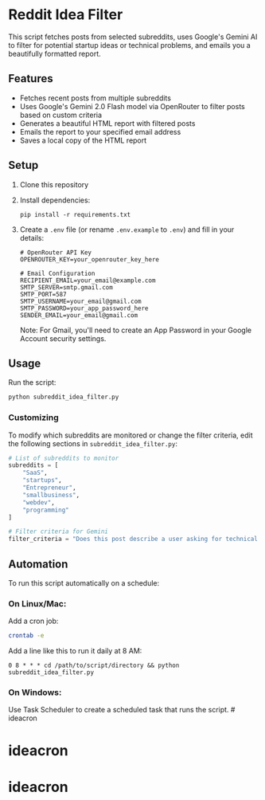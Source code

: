 # Reddit Idea Filter

This script fetches posts from selected subreddits, uses Google's Gemini AI to filter for potential startup ideas or technical problems, and emails you a beautifully formatted report.

## Features

- Fetches recent posts from multiple subreddits
- Uses Google's Gemini 2.0 Flash model via OpenRouter to filter posts based on custom criteria
- Generates a beautiful HTML report with filtered posts
- Emails the report to your specified email address
- Saves a local copy of the HTML report

## Setup

1. Clone this repository
2. Install dependencies:
   ```
   pip install -r requirements.txt
   ```
3. Create a `.env` file (or rename `.env.example` to `.env`) and fill in your details:
   ```
   # OpenRouter API Key
   OPENROUTER_KEY=your_openrouter_key_here

   # Email Configuration
   RECIPIENT_EMAIL=your_email@example.com
   SMTP_SERVER=smtp.gmail.com
   SMTP_PORT=587
   SMTP_USERNAME=your_email@gmail.com
   SMTP_PASSWORD=your_app_password_here
   SENDER_EMAIL=your_email@gmail.com
   ```

   Note: For Gmail, you'll need to create an App Password in your Google Account security settings.

## Usage

Run the script:

```bash
python subreddit_idea_filter.py
```

### Customizing

To modify which subreddits are monitored or change the filter criteria, edit the following sections in `subreddit_idea_filter.py`:

```python
# List of subreddits to monitor
subreddits = [
    "SaaS", 
    "startups", 
    "Entrepreneur", 
    "smallbusiness",
    "webdev",
    "programming"
]

# Filter criteria for Gemini
filter_criteria = "Does this post describe a user asking for technical help or mentioning a problem that could be grounds for a startup idea or SaaS business?"
```

## Automation

To run this script automatically on a schedule:

### On Linux/Mac:

Add a cron job:

```bash
crontab -e
```

Add a line like this to run it daily at 8 AM:

```
0 8 * * * cd /path/to/script/directory && python subreddit_idea_filter.py
```

### On Windows:

Use Task Scheduler to create a scheduled task that runs the script. # ideacron
# ideacron
# ideacron
